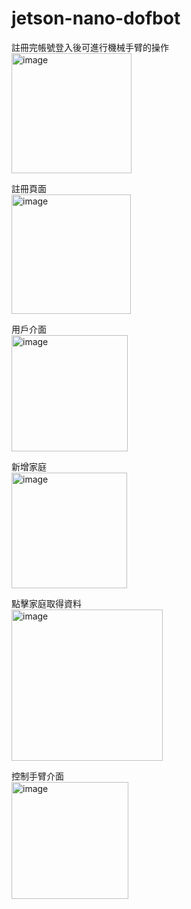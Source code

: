# jetson-nano-dofbot
註冊完帳號登入後可進行機械手臂的操作  
<img width="192" alt="image" src="https://user-images.githubusercontent.com/88382512/168276189-19f4d329-999c-4016-9d55-44fb51487c51.png">  

註冊頁面  
<img width="191" alt="image" src="https://user-images.githubusercontent.com/88382512/168276227-38fe175e-3bed-415f-945a-b908ace40f49.png">  

用戶介面  
<img width="186" alt="image" src="https://user-images.githubusercontent.com/88382512/168276315-2638d579-9808-4874-a515-5933841b382e.png">  

新增家庭  
<img width="185" alt="image" src="https://user-images.githubusercontent.com/88382512/168276349-67f49493-aceb-4edb-a3e1-285112fc3bd4.png">  

點擊家庭取得資料  
<img width="242" alt="image" src="https://user-images.githubusercontent.com/88382512/168439568-1b27da9f-7905-4b21-8b8b-ec4fbb43c943.png">  

控制手臂介面  
<img width="187" alt="image" src="https://user-images.githubusercontent.com/88382512/168276478-c431c940-008b-4075-899d-efb5193a7822.png">
